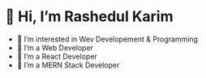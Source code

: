 # 👋 Hi, I’m Rashedul Karim
- 👀 I’m interested in Wev Developement & Programming
- 🌱 I’m a Web Developer
- 🌱 I’m a React Developer
- 🌱 I’m a MERN Stack Developer

<!---
rkrana78/rkrana78 is a ✨ special ✨ repository because its `README.md` (this file) appears on your GitHub profile.
You can click the Preview link to take a look at your changes.
--->

